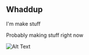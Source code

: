## Whaddup

I'm make stuff

Probably making stuff right now

![Alt Text](https://github.com/Electrisoma/electrisoma/blob/main/assets/stupid%20cat.jpgheight="450px" "Stupid Cat")
